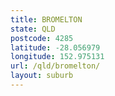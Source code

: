 ```yaml
---
title: BROMELTON
state: QLD
postcode: 4285
latitude: -28.056979
longitude: 152.975131
url: /qld/bromelton/
layout: suburb
---
```

